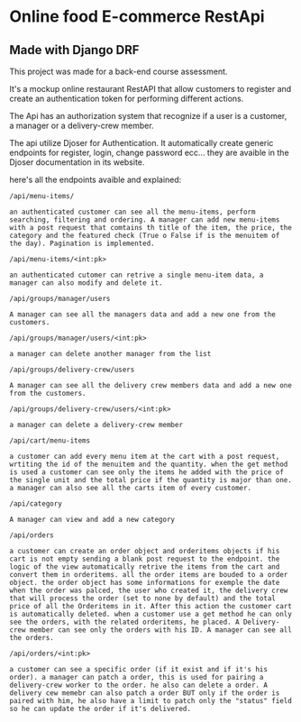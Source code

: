 # Online food E-commerce RestApi
## Made with Django DRF

This project was made for a back-end course assessment.

It's a mockup online restaurant RestAPI that allow customers to register and create an authentication token for performing different actions.

The Api has an authorization system that recognize if a user is a customer, a manager or a delivery-crew member.

The api utilize Djoser for Authentication. It automatically create generic endpoints for register, login, change password ecc...  they are avaible in the Djoser documentation in its website.

here's all the endpoints avaible and explained:

    /api/menu-items/
    
    an authenticated customer can see all the menu-items, perform searching, filtering and ordering. A manager can add new menu-items with a post request that comtains th title of the item, the price, the category and the featured check (True o False if is the menuitem of the day). Pagination is implemented.
    
    /api/menu-items/<int:pk>
    
    an authenticated cutomer can retrive a single menu-item data, a manager can also modify and delete it.
    
    /api/groups/manager/users
    
    A manager can see all the managers data and add a new one from the customers.
    
    /api/groups/manager/users/<int:pk>
    
    a manager can delete another manager from the list
    
    /api/groups/delivery-crew/users
    
    A manager can see all the delivery crew members data and add a new one from the customers.
    
    /api/groups/delivery-crew/users/<int:pk>
    
    a manager can delete a delivery-crew member
    
    /api/cart/menu-items
    
    a customer can add every menu item at the cart with a post request, wrtiting the id of the menuitem and the quantity. when the get method is used a customer can see only the items he added with the price of the single unit and the total price if the quantity is major than one. a manager can also see all the carts item of every customer.
    
    /api/category
    
    A manager can view and add a new category
    
    /api/orders
    
    a customer can create an order object and orderitems objects if his cart is not empty sending a blank post request to the endpoint. the logic of the view automatically retrive the items from the cart and convert them in orderitems. all the order items are bouded to a order object. the order object has some informations for exemple the date when the order was palced, the user who created it, the delivery crew that will process the order (set to none by default) and the total price of all the Orderitems in it. After this action the customer cart is automatically deleted. when a customer use a get method he can only see the orders, with the related orderitems, he placed. A Delivery-crew member can see only the orders with his ID. A manager can see all the orders.
    
    /api/orders/<int:pk>
    
    a customer can see a specific order (if it exist and if it's his order). a manager can patch a order, this is used for pairing a delivery-crew worker to the order. he also can delete a order. A delivery cew memebr can also patch a order BUT only if the order is paired with him, he also have a limit to patch only the "status" field so he can update the order if it's delivered.
    
